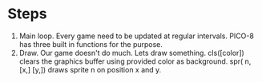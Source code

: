 # Steps

1. Main loop. Every game need to be updated at regular intervals. PICO-8 has three built in functions for the purpose.
2. Draw. Our game doesn't do much. Lets draw something. cls([color]) clears the graphics buffer using provided color as background. spr( n, [x,] [y,]) draws sprite n on position x and y.
